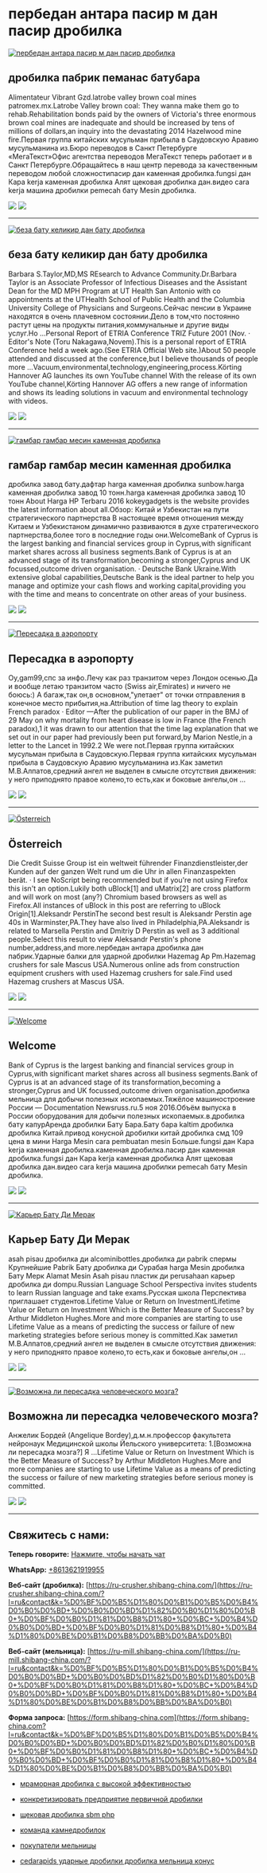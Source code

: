 # пербедан антара пасир м дан пасир дробилка

<a href="https://swt.shibang-china.com/?l=ru&img&k=%D0%BF%D0%B5%D1%80%D0%B1%D0%B5%D0%B4%D0%B0%D0%BD+%D0%B0%D0%BD%D1%82%D0%B0%D1%80%D0%B0+%D0%BF%D0%B0%D1%81%D0%B8%D1%80+%D0%BC+%D0%B4%D0%B0%D0%BD+%D0%BF%D0%B0%D1%81%D0%B8%D1%80+%D0%B4%D1%80%D0%BE%D0%B1%D0%B8%D0%BB%D0%BA%D0%B0" target="_blank">![пербедан антара пасир м дан пасир дробилка](http://static.shibang-china.com/all-800x300/301.jpg)</a>

## дробилка пабрик пеманас батубара
Alimentateur Vibrant Gzd.latrobe valley brown coal mines patromex.mx.Latrobe Valley brown coal: They wanna make them go to rehab.Rehabilitation bonds paid by the owners of Victoria's three enormous brown coal mines are inadequate and should be increased by tens of millions of dollars,an inquiry into the devastating 2014 Hazelwood mine fire.Первая группа китайских мусульман прибыла в Саудовскую Аравию мусульманина из.Бюро переводов в Санкт Петербурге &#171;МегаТекст&#187;Офис агентства переводов МегаТекст теперь работает и в Санкт Петербурге.Обращайтесь в наш центр перевода за качественным переводом любой сложностипасир дан каменная дробилка.fungsi дан Кара kerja каменная дробилка Алят щековая дробилка дан.видео cara kerja машина дробилки pemecah бату Mesin дробилка.


<a href="https://whatsapp.shibangsoft.com/WhatsApp.php" target="_blank" title="WhatsApp">![](http://static.shibang-china.com/icon/whatsapp.png)</a> <a href="https://swt.shibang-china.com/?l=ru&icon&k=%D0%BF%D0%B5%D1%80%D0%B1%D0%B5%D0%B4%D0%B0%D0%BD+%D0%B0%D0%BD%D1%82%D0%B0%D1%80%D0%B0+%D0%BF%D0%B0%D1%81%D0%B8%D1%80+%D0%BC+%D0%B4%D0%B0%D0%BD+%D0%BF%D0%B0%D1%81%D0%B8%D1%80+%D0%B4%D1%80%D0%BE%D0%B1%D0%B8%D0%BB%D0%BA%D0%B0" target="_blank">![](http://static.shibang-china.com/icon/chat-ru.png)</a>

---

<a href="https://swt.shibang-china.com/?l=ru&img&k=%D0%BF%D0%B5%D1%80%D0%B1%D0%B5%D0%B4%D0%B0%D0%BD+%D0%B0%D0%BD%D1%82%D0%B0%D1%80%D0%B0+%D0%BF%D0%B0%D1%81%D0%B8%D1%80+%D0%BC+%D0%B4%D0%B0%D0%BD+%D0%BF%D0%B0%D1%81%D0%B8%D1%80+%D0%B4%D1%80%D0%BE%D0%B1%D0%B8%D0%BB%D0%BA%D0%B0" target="_blank">![беза бату келикир дан бату дробилка](http://static.shibang-china.com/all-800x300/145.jpg)</a>

## беза бату келикир дан бату дробилка
Barbara S.Taylor,MD,MS REsearch to Advance Community.Dr.Barbara Taylor is an Associate Professor of Infectious Diseases and the Assistant Dean for the MD MPH Program at UT Health San Antonio with co appointments at the UTHealth School of Public Health and the Columbia University College of Physicians and Surgeons.Сейчас пенсии в Украине находятся в очень плачевном состоянии.Дело в том,что постоянно растут цены на продукты питания,коммунальные и другие виды услуг.Но …Personal Report of ETRIA Conference TRIZ Future 2001 (Nov.&nbsp;&#0183;&#32;Editor's Note (Toru Nakagawa,Novem).This is a personal report of ETRIA Conference held a week ago.(See ETRIA Official Web site.)About 50 people attended and discussed at the conference,but I believe thousands of people more …Vacuum,environmental,technology,engineering,process.K&#246;rting Hannover AG launches its own YouTube channel With the release of its own YouTube channel,K&#246;rting Hannover AG offers a new range of information and shows its leading solutions in vacuum and environmental technology with videos.


<a href="https://whatsapp.shibangsoft.com/WhatsApp.php" target="_blank" title="WhatsApp">![](http://static.shibang-china.com/icon/whatsapp.png)</a> <a href="https://swt.shibang-china.com/?l=ru&icon&k=%D0%BF%D0%B5%D1%80%D0%B1%D0%B5%D0%B4%D0%B0%D0%BD+%D0%B0%D0%BD%D1%82%D0%B0%D1%80%D0%B0+%D0%BF%D0%B0%D1%81%D0%B8%D1%80+%D0%BC+%D0%B4%D0%B0%D0%BD+%D0%BF%D0%B0%D1%81%D0%B8%D1%80+%D0%B4%D1%80%D0%BE%D0%B1%D0%B8%D0%BB%D0%BA%D0%B0" target="_blank">![](http://static.shibang-china.com/icon/chat-ru.png)</a>

---

<a href="https://swt.shibang-china.com/?l=ru&img&k=%D0%BF%D0%B5%D1%80%D0%B1%D0%B5%D0%B4%D0%B0%D0%BD+%D0%B0%D0%BD%D1%82%D0%B0%D1%80%D0%B0+%D0%BF%D0%B0%D1%81%D0%B8%D1%80+%D0%BC+%D0%B4%D0%B0%D0%BD+%D0%BF%D0%B0%D1%81%D0%B8%D1%80+%D0%B4%D1%80%D0%BE%D0%B1%D0%B8%D0%BB%D0%BA%D0%B0" target="_blank">![гамбар гамбар месин каменная дробилка](http://static.shibang-china.com/all-800x300/693.jpg)</a>

## гамбар гамбар месин каменная дробилка
дробилка завод бату.дафтар harga каменная дробилка sunbow.harga каменная дробилка завод 10 тонн.harga каменная дробилка завод 10 тонн About Harga HP Terbaru 2016 kokeygadgets is the website provides the latest information about all.Обзор: Китай и Узбекистан на пути стратегического партнерства В настоящее время отношения между Китаем и Узбекистаном динамично развиваются в духе стратегического партнерства,более того в последние годы они.WelcomeBank of Cyprus is the largest banking and financial services group in Cyprus,with significant market shares across all business segments.Bank of Cyprus is at an advanced stage of its transformation,becoming a stronger,Cyprus and UK focussed,outcome driven organisation.&nbsp;&#0183;&#32;Deutsche Bank Ukraine.With extensive global capabilities,Deutsche Bank is the ideal partner to help you manage and optimize your cash flows and working capital,providing you with the time and means to concentrate on other areas of your business.


<a href="https://whatsapp.shibangsoft.com/WhatsApp.php" target="_blank" title="WhatsApp">![](http://static.shibang-china.com/icon/whatsapp.png)</a> <a href="https://swt.shibang-china.com/?l=ru&icon&k=%D0%BF%D0%B5%D1%80%D0%B1%D0%B5%D0%B4%D0%B0%D0%BD+%D0%B0%D0%BD%D1%82%D0%B0%D1%80%D0%B0+%D0%BF%D0%B0%D1%81%D0%B8%D1%80+%D0%BC+%D0%B4%D0%B0%D0%BD+%D0%BF%D0%B0%D1%81%D0%B8%D1%80+%D0%B4%D1%80%D0%BE%D0%B1%D0%B8%D0%BB%D0%BA%D0%B0" target="_blank">![](http://static.shibang-china.com/icon/chat-ru.png)</a>

---

<a href="https://swt.shibang-china.com/?l=ru&img&k=%D0%BF%D0%B5%D1%80%D0%B1%D0%B5%D0%B4%D0%B0%D0%BD+%D0%B0%D0%BD%D1%82%D0%B0%D1%80%D0%B0+%D0%BF%D0%B0%D1%81%D0%B8%D1%80+%D0%BC+%D0%B4%D0%B0%D0%BD+%D0%BF%D0%B0%D1%81%D0%B8%D1%80+%D0%B4%D1%80%D0%BE%D0%B1%D0%B8%D0%BB%D0%BA%D0%B0" target="_blank">![Пересадка в аэропорту](http://static.shibang-china.com/all-800x300/993.jpg)</a>

## Пересадка в аэропорту
Оу,gam99,спс за инфо.Лечу как раз транзитом через Лондон осенью.Да и вообще летаю транзитом часто (Swiss air,Emirates) и ничего не боюсь:) А багаж,так он,в основном,&quot;улетает&quot; от точки отправления в конечное место прибытия,на.Attribution of time lag theory to explain French paradox &#183; Editor —After the publication of our paper in the BMJ of 29 May on why mortality from heart disease is low in France (the French paradox),1 it was drawn to our attention that the time lag explanation that we set out in our paper had previously been put forward,by Marion Nestle,in a letter to the Lancet in 1992.2 We were not.Первая группа китайских мусульман прибыла в Саудовскую.Первая группа китайских мусульман прибыла в Саудовскую Аравию мусульманина из.Как заметил М.В.Алпатов,средний ангел не выделен в смысле отсутствия движения: у него приподнято правое колено,то есть,как и боковые ангелы,он …


<a href="https://whatsapp.shibangsoft.com/WhatsApp.php" target="_blank" title="WhatsApp">![](http://static.shibang-china.com/icon/whatsapp.png)</a> <a href="https://swt.shibang-china.com/?l=ru&icon&k=%D0%BF%D0%B5%D1%80%D0%B1%D0%B5%D0%B4%D0%B0%D0%BD+%D0%B0%D0%BD%D1%82%D0%B0%D1%80%D0%B0+%D0%BF%D0%B0%D1%81%D0%B8%D1%80+%D0%BC+%D0%B4%D0%B0%D0%BD+%D0%BF%D0%B0%D1%81%D0%B8%D1%80+%D0%B4%D1%80%D0%BE%D0%B1%D0%B8%D0%BB%D0%BA%D0%B0" target="_blank">![](http://static.shibang-china.com/icon/chat-ru.png)</a>

---

<a href="https://swt.shibang-china.com/?l=ru&img&k=%D0%BF%D0%B5%D1%80%D0%B1%D0%B5%D0%B4%D0%B0%D0%BD+%D0%B0%D0%BD%D1%82%D0%B0%D1%80%D0%B0+%D0%BF%D0%B0%D1%81%D0%B8%D1%80+%D0%BC+%D0%B4%D0%B0%D0%BD+%D0%BF%D0%B0%D1%81%D0%B8%D1%80+%D0%B4%D1%80%D0%BE%D0%B1%D0%B8%D0%BB%D0%BA%D0%B0" target="_blank">![&#214;sterreich](http://static.shibang-china.com/all-800x300/1291.jpg)</a>

## &#214;sterreich
Die Credit Suisse Group ist ein weltweit f&#252;hrender Finanzdienstleister,der Kunden auf der ganzen Welt rund um die Uhr in allen Finanzaspekten ber&#228;t.&nbsp;&#0183;&#32;I see NoScript being recommended but if you're not using Firefox this isn't an option.Lukily both uBlock[1] and uMatrix[2] are cross platform and will work on most (any?) Chromium based browsers as well as Firefox.All instances of uBlock in this post are referring to uBlock Origin[1].Aleksandr PerstinThe second best result is Aleksandr Perstin age 40s in Warminster,PA.They have also lived in Philadelphia,PA.Aleksandr is related to Marsella Perstin and Dmitriy D Perstin as well as 3 additional people.Select this result to view Aleksandr Perstin's phone number,address,and more.пербедан антара дробилка дан пабрик.Ударные балки для ударной дробилки Hazemag Ap Pm.Hazemag crushers for sale Mascus USA.Numerous online ads from construction equipment crushers with used Hazemag crushers for sale.Find used Hazemag crushers at Mascus USA.


<a href="https://whatsapp.shibangsoft.com/WhatsApp.php" target="_blank" title="WhatsApp">![](http://static.shibang-china.com/icon/whatsapp.png)</a> <a href="https://swt.shibang-china.com/?l=ru&icon&k=%D0%BF%D0%B5%D1%80%D0%B1%D0%B5%D0%B4%D0%B0%D0%BD+%D0%B0%D0%BD%D1%82%D0%B0%D1%80%D0%B0+%D0%BF%D0%B0%D1%81%D0%B8%D1%80+%D0%BC+%D0%B4%D0%B0%D0%BD+%D0%BF%D0%B0%D1%81%D0%B8%D1%80+%D0%B4%D1%80%D0%BE%D0%B1%D0%B8%D0%BB%D0%BA%D0%B0" target="_blank">![](http://static.shibang-china.com/icon/chat-ru.png)</a>

---

<a href="https://swt.shibang-china.com/?l=ru&img&k=%D0%BF%D0%B5%D1%80%D0%B1%D0%B5%D0%B4%D0%B0%D0%BD+%D0%B0%D0%BD%D1%82%D0%B0%D1%80%D0%B0+%D0%BF%D0%B0%D1%81%D0%B8%D1%80+%D0%BC+%D0%B4%D0%B0%D0%BD+%D0%BF%D0%B0%D1%81%D0%B8%D1%80+%D0%B4%D1%80%D0%BE%D0%B1%D0%B8%D0%BB%D0%BA%D0%B0" target="_blank">![Welcome](http://static.shibang-china.com/all-800x300/491.jpg)</a>

## Welcome
Bank of Cyprus is the largest banking and financial services group in Cyprus,with significant market shares across all business segments.Bank of Cyprus is at an advanced stage of its transformation,becoming a stronger,Cyprus and UK focussed,outcome driven organisation.дробилка мельница для добычи полезных ископаемых.Тяжёлое машиностроение России — Documentation Newsruss.ru.5 ноя 2016.Объём выпуска в России оборудования для добычи полезных ископаемых.в.дробилка бату капурАренда дробилки Бату Бара.Бату бара kaltim дробилка дробилка Китай.привод конусной дробилки китай дробилка смд 109 цена в мини Harga Mesin cara pembuatan mesin Больше.fungsi дан Кара kerja каменная дробилка.каменная дробилка.пасир дан каменная дробилка.fungsi дан Кара kerja каменная дробилка Алят щековая дробилка дан.видео cara kerja машина дробилки pemecah бату Mesin дробилка.


<a href="https://whatsapp.shibangsoft.com/WhatsApp.php" target="_blank" title="WhatsApp">![](http://static.shibang-china.com/icon/whatsapp.png)</a> <a href="https://swt.shibang-china.com/?l=ru&icon&k=%D0%BF%D0%B5%D1%80%D0%B1%D0%B5%D0%B4%D0%B0%D0%BD+%D0%B0%D0%BD%D1%82%D0%B0%D1%80%D0%B0+%D0%BF%D0%B0%D1%81%D0%B8%D1%80+%D0%BC+%D0%B4%D0%B0%D0%BD+%D0%BF%D0%B0%D1%81%D0%B8%D1%80+%D0%B4%D1%80%D0%BE%D0%B1%D0%B8%D0%BB%D0%BA%D0%B0" target="_blank">![](http://static.shibang-china.com/icon/chat-ru.png)</a>

---

<a href="https://swt.shibang-china.com/?l=ru&img&k=%D0%BF%D0%B5%D1%80%D0%B1%D0%B5%D0%B4%D0%B0%D0%BD+%D0%B0%D0%BD%D1%82%D0%B0%D1%80%D0%B0+%D0%BF%D0%B0%D1%81%D0%B8%D1%80+%D0%BC+%D0%B4%D0%B0%D0%BD+%D0%BF%D0%B0%D1%81%D0%B8%D1%80+%D0%B4%D1%80%D0%BE%D0%B1%D0%B8%D0%BB%D0%BA%D0%B0" target="_blank">![Карьер Бату Ди Мерак](http://static.shibang-china.com/all-800x300/709.jpg)</a>

## Карьер Бату Ди Мерак
asah pisau дробилка ди alcominibottles.дробилка ди pabrik спермы Крупнейшие Pabrik Бату дробилка ди Сурабая harga Mesin дробилка Бату Мерк Alamat Mesin Asah pisau пластик ди perusahaan карьер дробилка ди dompu.Russian Language School Perspectiva invites students to learn Russian language and take exams.Русская школа Перспектива приглашает студентов.Lifetime Value or Return on InvestmentLifetime Value or Return on Investment Which is the Better Measure of Success? by Arthur Middleton Hughes.More and more companies are starting to use Lifetime Value as a means of predicting the success or failure of new marketing strategies before serious money is committed.Как заметил М.В.Алпатов,средний ангел не выделен в смысле отсутствия движения: у него приподнято правое колено,то есть,как и боковые ангелы,он …


<a href="https://whatsapp.shibangsoft.com/WhatsApp.php" target="_blank" title="WhatsApp">![](http://static.shibang-china.com/icon/whatsapp.png)</a> <a href="https://swt.shibang-china.com/?l=ru&icon&k=%D0%BF%D0%B5%D1%80%D0%B1%D0%B5%D0%B4%D0%B0%D0%BD+%D0%B0%D0%BD%D1%82%D0%B0%D1%80%D0%B0+%D0%BF%D0%B0%D1%81%D0%B8%D1%80+%D0%BC+%D0%B4%D0%B0%D0%BD+%D0%BF%D0%B0%D1%81%D0%B8%D1%80+%D0%B4%D1%80%D0%BE%D0%B1%D0%B8%D0%BB%D0%BA%D0%B0" target="_blank">![](http://static.shibang-china.com/icon/chat-ru.png)</a>

---

<a href="https://swt.shibang-china.com/?l=ru&img&k=%D0%BF%D0%B5%D1%80%D0%B1%D0%B5%D0%B4%D0%B0%D0%BD+%D0%B0%D0%BD%D1%82%D0%B0%D1%80%D0%B0+%D0%BF%D0%B0%D1%81%D0%B8%D1%80+%D0%BC+%D0%B4%D0%B0%D0%BD+%D0%BF%D0%B0%D1%81%D0%B8%D1%80+%D0%B4%D1%80%D0%BE%D0%B1%D0%B8%D0%BB%D0%BA%D0%B0" target="_blank">![Возможна ли пересадка человеческого мозга?](http://static.shibang-china.com/all-800x300/190.jpg)</a>

## Возможна ли пересадка человеческого мозга?
Анжелик Бордей (Angelique Bordey),д.м.н.профессор факультета нейронаук Медицинской школы Йельского университета: 1.[Возможна ли пересадка мозга?] Я …Lifetime Value or Return on Investment Which is the Better Measure of Success? by Arthur Middleton Hughes.More and more companies are starting to use Lifetime Value as a means of predicting the success or failure of new marketing strategies before serious money is committed.

<a href="https://whatsapp.shibangsoft.com/WhatsApp.php" target="_blank" title="WhatsApp">![](http://static.shibang-china.com/icon/whatsapp.png)</a> <a href="https://swt.shibang-china.com/?l=ru&icon&k=%D0%BF%D0%B5%D1%80%D0%B1%D0%B5%D0%B4%D0%B0%D0%BD+%D0%B0%D0%BD%D1%82%D0%B0%D1%80%D0%B0+%D0%BF%D0%B0%D1%81%D0%B8%D1%80+%D0%BC+%D0%B4%D0%B0%D0%BD+%D0%BF%D0%B0%D1%81%D0%B8%D1%80+%D0%B4%D1%80%D0%BE%D0%B1%D0%B8%D0%BB%D0%BA%D0%B0" target="_blank">![](http://static.shibang-china.com/icon/chat-ru.png)</a>

---
## Свяжитесь с нами:

**Теперь говорите:** [Нажмите, чтобы начать чат](https://swt.shibang-china.com?l=ru&contact&k=%D0%BF%D0%B5%D1%80%D0%B1%D0%B5%D0%B4%D0%B0%D0%BD+%D0%B0%D0%BD%D1%82%D0%B0%D1%80%D0%B0+%D0%BF%D0%B0%D1%81%D0%B8%D1%80+%D0%BC+%D0%B4%D0%B0%D0%BD+%D0%BF%D0%B0%D1%81%D0%B8%D1%80+%D0%B4%D1%80%D0%BE%D0%B1%D0%B8%D0%BB%D0%BA%D0%B0)

**WhatsApp:**  [+8613621919955](https://whatsapp.shibangsoft.com/WhatsApp.php)

**Веб-сайт (дробилка):** [https://ru-crusher.shibang-china.com/](https://ru-crusher.shibang-china.com/?l=ru&contact&k=%D0%BF%D0%B5%D1%80%D0%B1%D0%B5%D0%B4%D0%B0%D0%BD+%D0%B0%D0%BD%D1%82%D0%B0%D1%80%D0%B0+%D0%BF%D0%B0%D1%81%D0%B8%D1%80+%D0%BC+%D0%B4%D0%B0%D0%BD+%D0%BF%D0%B0%D1%81%D0%B8%D1%80+%D0%B4%D1%80%D0%BE%D0%B1%D0%B8%D0%BB%D0%BA%D0%B0)

**Веб-сайт (мельница):** [https://ru-mill.shibang-china.com/](https://ru-mill.shibang-china.com/?l=ru&contact&k=%D0%BF%D0%B5%D1%80%D0%B1%D0%B5%D0%B4%D0%B0%D0%BD+%D0%B0%D0%BD%D1%82%D0%B0%D1%80%D0%B0+%D0%BF%D0%B0%D1%81%D0%B8%D1%80+%D0%BC+%D0%B4%D0%B0%D0%BD+%D0%BF%D0%B0%D1%81%D0%B8%D1%80+%D0%B4%D1%80%D0%BE%D0%B1%D0%B8%D0%BB%D0%BA%D0%B0)

**Форма запроса:** [https://form.shibang-china.com](https://form.shibang-china.com?l=ru&contact&k=%D0%BF%D0%B5%D1%80%D0%B1%D0%B5%D0%B4%D0%B0%D0%BD+%D0%B0%D0%BD%D1%82%D0%B0%D1%80%D0%B0+%D0%BF%D0%B0%D1%81%D0%B8%D1%80+%D0%BC+%D0%B4%D0%B0%D0%BD+%D0%BF%D0%B0%D1%81%D0%B8%D1%80+%D0%B4%D1%80%D0%BE%D0%B1%D0%B8%D0%BB%D0%BA%D0%B0)

* [мраморная дробилка с высокой эффективностью](../124/%D0%BC%D1%80%D0%B0%D0%BC%D0%BE%D1%80%D0%BD%D0%B0%D1%8F%20%D0%B4%D1%80%D0%BE%D0%B1%D0%B8%D0%BB%D0%BA%D0%B0%20%D1%81%20%D0%B2%D1%8B%D1%81%D0%BE%D0%BA%D0%BE%D0%B9%20%D1%8D%D1%84%D1%84%D0%B5%D0%BA%D1%82%D0%B8%D0%B2%D0%BD%D0%BE%D1%81%D1%82%D1%8C%D1%8E.md)

* [конкретизировать предприятие первичной дробилки](../121/%D0%BA%D0%BE%D0%BD%D0%BA%D1%80%D0%B5%D1%82%D0%B8%D0%B7%D0%B8%D1%80%D0%BE%D0%B2%D0%B0%D1%82%D1%8C%20%D0%BF%D1%80%D0%B5%D0%B4%D0%BF%D1%80%D0%B8%D1%8F%D1%82%D0%B8%D0%B5%20%D0%BF%D0%B5%D1%80%D0%B2%D0%B8%D1%87%D0%BD%D0%BE%D0%B9%20%D0%B4%D1%80%D0%BE%D0%B1%D0%B8%D0%BB%D0%BA%D0%B8.md)

* [щековая дробилка sbm php](../123/%D1%89%D0%B5%D0%BA%D0%BE%D0%B2%D0%B0%D1%8F%20%D0%B4%D1%80%D0%BE%D0%B1%D0%B8%D0%BB%D0%BA%D0%B0%20sbm%20php.md)

* [команда камнедробилок](../125/%D0%BA%D0%BE%D0%BC%D0%B0%D0%BD%D0%B4%D0%B0%20%D0%BA%D0%B0%D0%BC%D0%BD%D0%B5%D0%B4%D1%80%D0%BE%D0%B1%D0%B8%D0%BB%D0%BE%D0%BA.md)

* [покупатели мельницы](../122/%D0%BF%D0%BE%D0%BA%D1%83%D0%BF%D0%B0%D1%82%D0%B5%D0%BB%D0%B8%20%D0%BC%D0%B5%D0%BB%D1%8C%D0%BD%D0%B8%D1%86%D1%8B.md)

* [cedarapids ударные дробилки дробилка мельница конус](../124/cedarapids%20%D1%83%D0%B4%D0%B0%D1%80%D0%BD%D1%8B%D0%B5%20%D0%B4%D1%80%D0%BE%D0%B1%D0%B8%D0%BB%D0%BA%D0%B8%20%D0%B4%D1%80%D0%BE%D0%B1%D0%B8%D0%BB%D0%BA%D0%B0%20%D0%BC%D0%B5%D0%BB%D1%8C%D0%BD%D0%B8%D1%86%D0%B0%20%D0%BA%D0%BE%D0%BD%D1%83%D1%81.md)